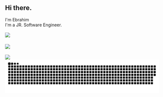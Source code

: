 ## Hi there.
I'm Ebrahim<br>
I'm a JR. Software Engineer.<br>
<br>
![](https://komarev.com/ghpvc/?username=0xEbrahim&style=flat-square)
<br><br><a>
  <img align="center" src="https://github-readme-stats.vercel.app/api?username=x86-Anubis&show_icons=true&theme=tokyonight" />
</a><br><br>
<a>
  <img align="center" src="https://github-readme-stats.vercel.app/api/top-langs/?username=x86-Anubis&layout=compact&show_icons=true&theme=tokyonight" />
</a>
<br>
![Snake animation](https://github.com/x86-Anubis/x86-Anubis/blob/output/github-contribution-grid-snake.svg)

